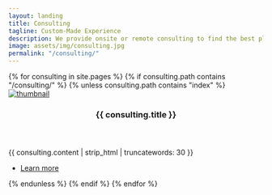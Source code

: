 ```yaml
---
layout: landing
title: Consulting
tagline: Custom-Made Experience
description: We provide onsite or remote consulting to find the best platform for your needs or develop a custom solution, hardware and software.
image: assets/img/consulting.jpg
permalink: "/consulting/"
---
```


<!-- Two -->
<section id="two" class="spotlights">
	{% for consulting in site.pages %}
  {% if consulting.path contains "/consulting/" %}
	{% unless consulting.path contains "index" %}
	<section>
		<a href="{{ consulting.permalink | absolute_url }}" class="image">
			<img src="{{ consulting.image | absolute_url }}" alt="thumbnail" data-position="center center" />
		</a>
		<div class="content">
			<div class="inner">
				<header class="major">
					<h3>{{ consulting.title }}</h3>
				</header>
				<p>{{ consulting.content | strip_html | truncatewords: 30 }}</p>
				<ul class="actions">
					<li><a href="{{ consulting.permalink | absolute_url }}" class="button">Learn more</a></li>
				</ul>
			</div>
		</div>
	</section>
	{% endunless %}
	{% endif %}
	{% endfor %}
</section>
